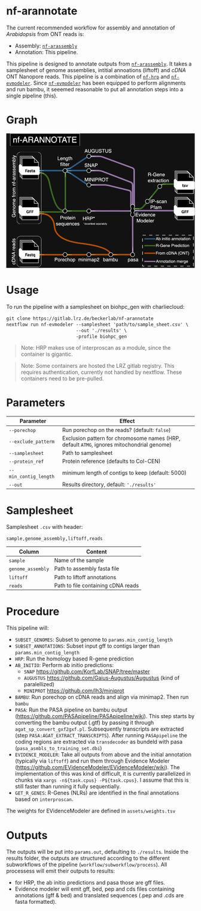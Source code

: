 # nf-arannotate

The current recommended workflow for assembly and annotation of _Arabidopsis_ from ONT reads is:

  * Assembly: [`nf-arassembly`](https://gitlab.lrz.de/beckerlab/nf-arassembly)
  * Annotation: This pipeline.

This pipeline is designed to annotate outputs from [`nf-arassembly`](https://gitlab.lrz.de/beckerlab/nf-arassembly).
It takes a samplesheet of genome assemblies, intitial annoations (liftoff) and *cDNA* ONT Nanopore reads.
This pipeline is a combination of [`nf-hrp`](https://gitlab.lrz.de/beckerlab/nf-hrp) and [`nf-evmodeler`](https://gitlab.lrz.de/beckerlab/nf-evmodeler).
Since [`nf-evmodeler`](https://gitlab.lrz.de/beckerlab/nf-evmodeler) has been equipped to perform alignments and run bambu, it seeemed reasonable to put all annotation steps into a single pipeline (this).

# Graph

![Tubemap](nf-arannotate.tubes.png)

# Usage

To run the pipeline with a samplesheet on biohpc_gen with charliecloud:

```
git clone https://gitlab.lrz.de/beckerlab/nf-arannotate
nextflow run nf-evmodeler --samplesheet 'path/to/sample_sheet.csv' \
                          --out './results' \
                          -profile biohpc_gen
```

> Note: HRP makes use of interproscan as a module, since the container is gigantic.

> Note: Some containers are hosted the LRZ gitlab registry. This requires authentication, currently not handled by nextflow. These containers need to be pre-pulled.

# Parameters

| Parameter | Effect |
| --- | --- |
| `--porechop` | Run porechop on the reads? (default: `false`) |
| `--exclude_patterm` | Exclusion pattern for chromosome names (HRP, default `ATMG`, ignores mitochondrial genome) |
| `--samplesheet` | Path to samplesheet |
| `--protein_ref` | Protein reference (defaults to Col-CEN) |
| `--min_contig_length` | minimum length of contigs to keep (default: 5000) |
| `--out` | Results directory, default: `'./results'` |

# Samplesheet

Samplesheet `.csv` with header:

```
sample,genome_assembly,liftoff,reads
```

| Column | Content |
| --- | --- |
| `sample` | Name of the sample |
| `genome_assembly` | Path to assembly fasta file |
| `liftoff` | Path to liftoff annotations |
| `reads` | Path to file containing cDNA reads |

# Procedure

This pipeline will:
  
  * `SUBSET_GENOMES`: Subset to genome to `params.min_contig_length`
  * `SUBSET_ANNOTATIONS`: Subset input gff to contigs larger than `params.min_contig_length`
  * `HRP`: Run the homology based R-gene prediction
  * `AB_INITIO`: Perform ab initio predictions:
    - `SNAP` https://github.com/KorfLab/SNAP/tree/master
    - `AUGUSTUS` https://github.com/Gaius-Augustus/Augustus (kind of paralellized)
    - `MINIPROT` https://github.com/lh3/miniprot
  * `BAMBU`: Run porechop on cDNA reads and align via minimap2. Then run `bambu`
  * `PASA`: Run the PASA pipeline on bambu output (https://github.com/PASApipeline/PASApipeline/wiki). This step starts by converting the bambu output (.gtf) by passing it through `agat_sp_convert_gxf2gxf.pl`. Subsequently transcripts are extracted (step `PASA:AGAT_EXTRACT_TRANSCRIPTS`). After running `PASApipeline` the coding regions are extracted via `transdecoder` as bundeld with pasa (`pasa_asmbls_to_training_set.dbi`)
  * `EVIDENCE_MODELER`: Take all outputs from above and the initial annotation (typically via `liftoff`) and run them through Evidence Modeler (https://github.com/EVidenceModeler/EVidenceModeler/wiki). The implementation of this was kind of difficult, it is currently parallelized in chunks via `xargs -n${task.cpus} -P${task.cpus}`. I assume that this is still faster than running it fully sequentially.
  * `GET_R_GENES`: R-Genes (NLRs) are identified in the final annotations based on `interproscan`.

The weights for EVidenceModeler are defined in `assets/weights.tsv`

# Outputs

The outputs will be put into `params.out`, defaulting to `./results`. Inside the results folder, the outputs are structured according to the different subworkflows of the pipeline (`workflow/subworkflow/process`). 
All processess will emit their outputs to results:
  * for HRP, the ab initio predictions and pasa those are gff files. 
  * Evidence modeler will emit gff, bed, pep and cds files containing annotations (gff & bed) and translated sequences (.pep and .cds are fasta formatted).
